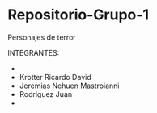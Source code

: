 # Repositorio-Grupo-1
Personajes de terror

INTEGRANTES: 

-
- Krotter Ricardo David
- Jeremias Nehuen Mastroianni
- Rodriguez Juan
-
